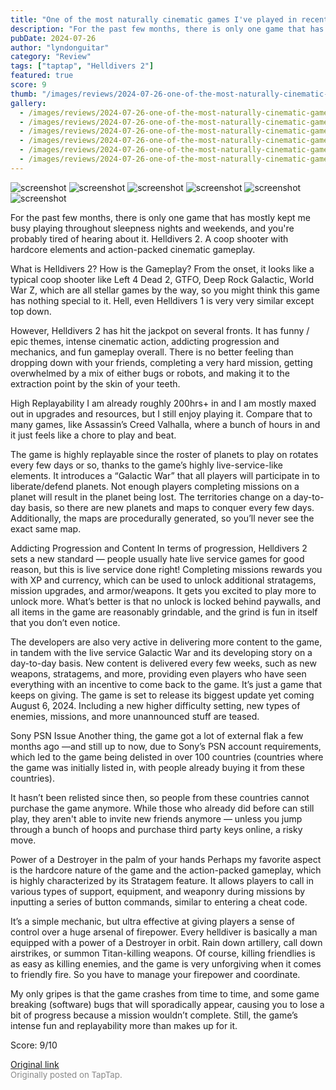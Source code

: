 ```yaml
---
title: "One of the most naturally cinematic games I've played in recent years | Helldivers 2 - Review"
description: "For the past few months, there is only one game that has mostly kept me busy playing throughout sleepness nights and weekends, and you're probably tired of hearing about it. Helldivers 2. A coop shooter with hardcore elements and action-packed cinematic gameplay."
pubDate: 2024-07-26
author: "lyndonguitar"
category: "Review"
tags: ["taptap", "Helldivers 2"]
featured: true
score: 9
thumb: "/images/reviews/2024-07-26-one-of-the-most-naturally-cinematic-games-ive-played-in-recent-years--helldivers-2---late-0.avif"
gallery:
  - /images/reviews/2024-07-26-one-of-the-most-naturally-cinematic-games-ive-played-in-recent-years--helldivers-2---late-0.avif
  - /images/reviews/2024-07-26-one-of-the-most-naturally-cinematic-games-ive-played-in-recent-years--helldivers-2---late-1.avif
  - /images/reviews/2024-07-26-one-of-the-most-naturally-cinematic-games-ive-played-in-recent-years--helldivers-2---late-2.avif
  - /images/reviews/2024-07-26-one-of-the-most-naturally-cinematic-games-ive-played-in-recent-years--helldivers-2---late-3.avif
  - /images/reviews/2024-07-26-one-of-the-most-naturally-cinematic-games-ive-played-in-recent-years--helldivers-2---late-4.avif
  - /images/reviews/2024-07-26-one-of-the-most-naturally-cinematic-games-ive-played-in-recent-years--helldivers-2---late-5.avif
---
```


<div class="gallery">
  <img src="/images/reviews/2024-07-26-one-of-the-most-naturally-cinematic-games-ive-played-in-recent-years--helldivers-2---late-0.avif" alt="screenshot" />
  <img src="/images/reviews/2024-07-26-one-of-the-most-naturally-cinematic-games-ive-played-in-recent-years--helldivers-2---late-1.avif" alt="screenshot" />
  <img src="/images/reviews/2024-07-26-one-of-the-most-naturally-cinematic-games-ive-played-in-recent-years--helldivers-2---late-2.avif" alt="screenshot" />
  <img src="/images/reviews/2024-07-26-one-of-the-most-naturally-cinematic-games-ive-played-in-recent-years--helldivers-2---late-3.avif" alt="screenshot" />
  <img src="/images/reviews/2024-07-26-one-of-the-most-naturally-cinematic-games-ive-played-in-recent-years--helldivers-2---late-4.avif" alt="screenshot" />
  <img src="/images/reviews/2024-07-26-one-of-the-most-naturally-cinematic-games-ive-played-in-recent-years--helldivers-2---late-5.avif" alt="screenshot" />
</div>

For the past few months, there is only one game that has mostly kept me busy playing throughout sleepness nights and weekends, and you're probably tired of hearing about it. Helldivers 2. A coop shooter with hardcore elements and action-packed cinematic gameplay.

What is Helldivers 2? How is the Gameplay?
From the onset, it looks like a typical coop shooter like Left 4 Dead 2, GTFO, Deep Rock Galactic, World War Z, which are all stellar games by the way, so you might think this game has nothing special to it. Hell, even Helldivers 1 is very very similar except top down.

However, Helldivers 2 has hit the jackpot on several fronts. It has funny / epic themes, intense cinematic action, addicting progression and mechanics, and fun gameplay overall. There is no better feeling than dropping down with your friends, completing a very hard mission, getting overwhelmed by a mix of either bugs or robots, and making it to the extraction point by the skin of your teeth.

High Replayability
I am already roughly 200hrs+ in and I am mostly maxed out in upgrades and resources, but I still enjoy playing it. Compare that to many games, like Assassin’s Creed Valhalla, where a bunch of hours in and it just feels like a chore to play and beat.

The game is highly replayable since the roster of planets to play on rotates every few days or so, thanks to the game’s highly live-service-like elements. It introduces a “Galactic War” that all players will participate in to liberate/defend planets. Not enough players completing missions on a planet will result in the planet being lost. The territories change on a day-to-day basis, so there are new planets and maps to conquer every few days. Additionally, the maps are procedurally generated, so you’ll never see the exact same map.

Addicting Progression and Content
In terms of progression, Helldivers 2 sets a new standard — people usually hate live service games for good reason, but this is live service done right! Completing missions rewards you with XP and currency, which can be used to unlock additional stratagems, mission upgrades, and armor/weapons. It gets you excited to play more to unlock more. What’s better is that no unlock is locked behind paywalls, and all items in the game are reasonably grindable, and the grind is fun in itself that you don’t even notice.

The developers are also very active in delivering more content to the game, in tandem with the live service Galactic War and its developing story on a day-to-day basis. New content is delivered every few weeks, such as new weapons, stratagems, and more, providing even players who have seen everything with an incentive to come back to the game. It’s just a game that keeps on giving. The game is set to release its biggest update yet coming August 6, 2024. Including a new higher difficulty setting, new types of enemies, missions, and more unannounced stuff are teased.

Sony PSN Issue
Another thing, the game got a lot of external flak a few months ago —and still up to now, due to Sony’s PSN account requirements, which led to the game being delisted in over 100 countries (countries where the game was initially listed in, with people already buying it from these countries).

It hasn’t been relisted since then, so people from these countries cannot purchase the game anymore. While those who already did before can still play, they aren't able to invite new friends anymore — unless you jump through a bunch of hoops and purchase third party keys online, a risky move.

Power of a Destroyer in the palm of your hands
Perhaps my favorite aspect is the hardcore nature of the game and the action-packed gameplay, which is highly characterized by its Stratagem feature. It allows players to call in various types of support, equipment, and weaponry during missions by inputting a series of button commands, similar to entering a cheat code.

It’s a simple mechanic, but ultra effective at giving players a sense of control over a huge arsenal of firepower. Every helldiver is basically a man equipped with a power of a Destroyer in orbit. Rain down artillery, call down airstrikes, or summon Titan-killing weapons. Of course, killing friendlies is as easy as killing enemies, and the game is very unforgiving when it comes to friendly fire. So you have to manage your firepower and coordinate.

My only gripes is that the game crashes from time to time, and some game breaking (software) bugs that will sporadically appear, causing you to lose a bit of progress because a mission wouldn’t complete. Still, the game’s intense fun and replayability more than makes up for it.

Score: 9/10

[Original link](https://www.taptap.io/post/7894049)<br><span style="font-size: 0.95em; color: #888;">Originally posted on TapTap.</span>
